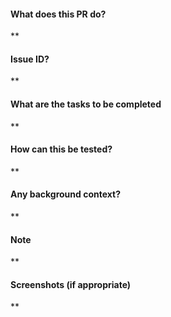 #### What does this PR do?

\*\*

#### Issue ID?

\*\*

#### What are the tasks to be completed

\*\*

#### How can this be tested?

\*\*

#### Any background context?

\*\*

#### Note

\*\*

#### Screenshots (if appropriate)

\*\*

